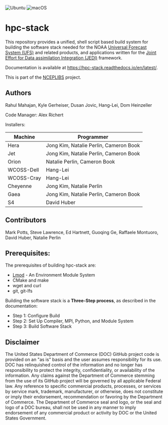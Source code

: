 
![Ubuntu](https://github.com/noaa-emc/hpc-stack/workflows/Build%20Ubuntu/badge.svg)
![macOS](https://github.com/noaa-emc/hpc-stack/workflows/Build%20macOS/badge.svg)

# hpc-stack

This repository provides a unified, shell script based build system
for building the software stack needed for the NOAA [Universal Forecast
System (UFS)](https://github.com/ufs-community/ufs-weather-model) and
related products, and applications written for the [Joint Effort for
Data assimilation Integration
(JEDI)](https://jointcenterforsatellitedataassimilation-jedi-docs.readthedocs-hosted.com/en/latest/)
framework.

Documentation is available at https://hpc-stack.readthedocs.io/en/latest/. 

This is part of the [NCEPLIBS](https://github.com/NOAA-EMC/NCEPLIBS) project.

## Authors

Rahul Mahajan, Kyle Gerheiser, Dusan Jovic, Hang-Lei, Dom Heinzeller

Code Manager: Alex Richert

Installers:

Machine     | Programmer
------------|------------------------------------------
Hera        | Jong Kim, Natalie Perlin, Cameron Book
Jet         | Jong Kim, Natalie Perlin, Cameron Book
Orion       | Natalie Perlin, Cameron Book
WCOSS-Dell  | Hang-Lei
WCOSS-Cray  | Hang-Lei
Cheyenne    | Jong Kim, Natalie Perlin
Gaea        | Jong Kim, Natalie Perlin, Cameron Book
S4          | David Huber

## Contributors

Mark Potts, Steve Lawrence, Ed Hartnett, Guoqing Ge, Raffaele Montuoro, David Huber, Natalie Perlin

## Prerequisites:

The prerequisites of building hpc-stack are:

- [Lmod](https://lmod.readthedocs.io/en/latest/) - An Environment Module System
- CMake and make
- wget and curl
- git, git-lfs

Building the software stack is a **Three-Step process**, as described in the documentation:

- Step 1: Configure Build
- Step 2: Set Up Compiler, MPI, Python, and Module System
- Step 3: Build Software Stack


## Disclaimer

The United States Department of Commerce (DOC) GitHub project code is
provided on an "as is" basis and the user assumes responsibility for
its use. DOC has relinquished control of the information and no longer
has responsibility to protect the integrity, confidentiality, or
availability of the information. Any claims against the Department of
Commerce stemming from the use of its GitHub project will be governed
by all applicable Federal law. Any reference to specific commercial
products, processes, or services by service mark, trademark,
manufacturer, or otherwise, does not constitute or imply their
endorsement, recommendation or favoring by the Department of
Commerce. The Department of Commerce seal and logo, or the seal and
logo of a DOC bureau, shall not be used in any manner to imply
endorsement of any commercial product or activity by DOC or the United
States Government.
